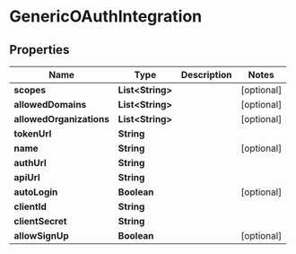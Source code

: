 # GenericOAuthIntegration

## Properties
Name | Type | Description | Notes
------------ | ------------- | ------------- | -------------
**scopes** | **List&lt;String&gt;** |  |  [optional]
**allowedDomains** | **List&lt;String&gt;** |  |  [optional]
**allowedOrganizations** | **List&lt;String&gt;** |  |  [optional]
**tokenUrl** | **String** |  | 
**name** | **String** |  |  [optional]
**authUrl** | **String** |  | 
**apiUrl** | **String** |  | 
**autoLogin** | **Boolean** |  |  [optional]
**clientId** | **String** |  | 
**clientSecret** | **String** |  | 
**allowSignUp** | **Boolean** |  |  [optional]
